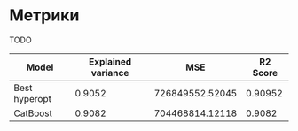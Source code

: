 # Метрики

TODO

| Model         | Explained variance | MSE             | R2 Score |
| ------------- | ------------------ | --------------- | -------- |
| Best hyperopt | 0.9052             | 726849552.52045 | 0.90952  |
| CatBoost      | 0.9082             | 704468814.12118 | 0.9082   |
